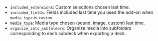 -   `included_extensions`: Custom selections chosen last time.
-   `included_fields`: Fields included last time you used the add-on when `media_type` is `custom`.
-   `media_type`: Media type chosen (sound, image, custom) last time.
-   `organize_into_subfolders`: Organize media into subfolders corresponding to each subdeck when exporting a deck.
